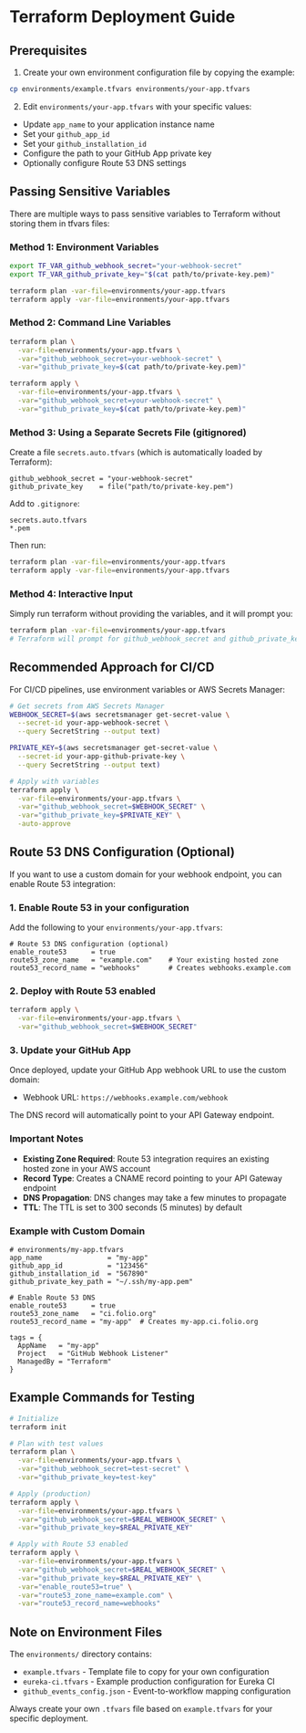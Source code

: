 # Terraform Deployment Guide

## Prerequisites

1. Create your own environment configuration file by copying the example:
```bash
cp environments/example.tfvars environments/your-app.tfvars
```

2. Edit `environments/your-app.tfvars` with your specific values:
- Update `app_name` to your application instance name
- Set your `github_app_id`
- Set your `github_installation_id`
- Configure the path to your GitHub App private key
- Optionally configure Route 53 DNS settings

## Passing Sensitive Variables

There are multiple ways to pass sensitive variables to Terraform without storing them in tfvars files:

### Method 1: Environment Variables
```bash
export TF_VAR_github_webhook_secret="your-webhook-secret"
export TF_VAR_github_private_key="$(cat path/to/private-key.pem)"

terraform plan -var-file=environments/your-app.tfvars
terraform apply -var-file=environments/your-app.tfvars
```

### Method 2: Command Line Variables
```bash
terraform plan \
  -var-file=environments/your-app.tfvars \
  -var="github_webhook_secret=your-webhook-secret" \
  -var="github_private_key=$(cat path/to/private-key.pem)"

terraform apply \
  -var-file=environments/your-app.tfvars \
  -var="github_webhook_secret=your-webhook-secret" \
  -var="github_private_key=$(cat path/to/private-key.pem)"
```

### Method 3: Using a Separate Secrets File (gitignored)
Create a file `secrets.auto.tfvars` (which is automatically loaded by Terraform):
```hcl
github_webhook_secret = "your-webhook-secret"
github_private_key    = file("path/to/private-key.pem")
```

Add to `.gitignore`:
```
secrets.auto.tfvars
*.pem
```

Then run:
```bash
terraform plan -var-file=environments/your-app.tfvars
terraform apply -var-file=environments/your-app.tfvars
```

### Method 4: Interactive Input
Simply run terraform without providing the variables, and it will prompt you:
```bash
terraform plan -var-file=environments/your-app.tfvars
# Terraform will prompt for github_webhook_secret and github_private_key
```

## Recommended Approach for CI/CD

For CI/CD pipelines, use environment variables or AWS Secrets Manager:

```bash
# Get secrets from AWS Secrets Manager
WEBHOOK_SECRET=$(aws secretsmanager get-secret-value \
  --secret-id your-app-webhook-secret \
  --query SecretString --output text)

PRIVATE_KEY=$(aws secretsmanager get-secret-value \
  --secret-id your-app-github-private-key \
  --query SecretString --output text)

# Apply with variables
terraform apply \
  -var-file=environments/your-app.tfvars \
  -var="github_webhook_secret=$WEBHOOK_SECRET" \
  -var="github_private_key=$PRIVATE_KEY" \
  -auto-approve
```

## Route 53 DNS Configuration (Optional)

If you want to use a custom domain for your webhook endpoint, you can enable Route 53 integration:

### 1. Enable Route 53 in your configuration

Add the following to your `environments/your-app.tfvars`:

```hcl
# Route 53 DNS configuration (optional)
enable_route53      = true
route53_zone_name   = "example.com"    # Your existing hosted zone
route53_record_name = "webhooks"       # Creates webhooks.example.com
```

### 2. Deploy with Route 53 enabled

```bash
terraform apply \
  -var-file=environments/your-app.tfvars \
  -var="github_webhook_secret=$WEBHOOK_SECRET"
```

### 3. Update your GitHub App

Once deployed, update your GitHub App webhook URL to use the custom domain:
- Webhook URL: `https://webhooks.example.com/webhook`

The DNS record will automatically point to your API Gateway endpoint.

### Important Notes

- **Existing Zone Required**: Route 53 integration requires an existing hosted zone in your AWS account
- **Record Type**: Creates a CNAME record pointing to your API Gateway endpoint
- **DNS Propagation**: DNS changes may take a few minutes to propagate
- **TTL**: The TTL is set to 300 seconds (5 minutes) by default

### Example with Custom Domain

```hcl
# environments/my-app.tfvars
app_name                = "my-app"
github_app_id           = "123456"
github_installation_id  = "567890"
github_private_key_path = "~/.ssh/my-app.pem"

# Enable Route 53 DNS
enable_route53      = true
route53_zone_name   = "ci.folio.org"
route53_record_name = "my-app"  # Creates my-app.ci.folio.org

tags = {
  AppName   = "my-app"
  Project   = "GitHub Webhook Listener"
  ManagedBy = "Terraform"
}
```

## Example Commands for Testing

```bash
# Initialize
terraform init

# Plan with test values
terraform plan \
  -var-file=environments/your-app.tfvars \
  -var="github_webhook_secret=test-secret" \
  -var="github_private_key=test-key"

# Apply (production)
terraform apply \
  -var-file=environments/your-app.tfvars \
  -var="github_webhook_secret=$REAL_WEBHOOK_SECRET" \
  -var="github_private_key=$REAL_PRIVATE_KEY"

# Apply with Route 53 enabled
terraform apply \
  -var-file=environments/your-app.tfvars \
  -var="github_webhook_secret=$REAL_WEBHOOK_SECRET" \
  -var="github_private_key=$REAL_PRIVATE_KEY" \
  -var="enable_route53=true" \
  -var="route53_zone_name=example.com" \
  -var="route53_record_name=webhooks"
```

## Note on Environment Files

The `environments/` directory contains:
- `example.tfvars` - Template file to copy for your own configuration
- `eureka-ci.tfvars` - Example production configuration for Eureka CI
- `github_events_config.json` - Event-to-workflow mapping configuration

Always create your own `.tfvars` file based on `example.tfvars` for your specific deployment.

